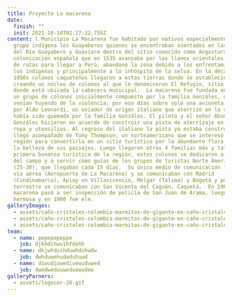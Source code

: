 ```yaml
---
title: Proyecto La macarena
date:
  finish: ""
  init: 2021-10-10T02:27:32.755Z
content: l Municipio La Macarena fue habitado por nativos especialmente del
  grupo indígena los Guayaberos quienes se encontraban asentados en las márgenes
  del Río Guayabero y Guaviare dentro del sitio conocido como Angosturas I. La
  colonización española que en 1535 avanzaba por los llanos orientales en busca
  de rutas para llegar a Perú, abandonó la zona debido a los enfrentamientos con
  los indígenas y principalmente a lo inhóspito de la selva. En la década de los
  1950s colonos caqueteños llegaron a estas tierras donde se establecieron,
  creando un núcleo de colonos al que le denominaron El Refugio, sitio actual
  donde está ubicada la cabecera municipal.  La macarena fue fundada en 1954 por
  un grupo de colonos inicialmente compuesto por la familia Gonzáles, quienes
  venían huyendo de la violencia, por eso días sobre voló una avioneta piloteada
  por Aldo Leonardi, un aviador de origen italiano que aterrizó en la sabana que
  había sido quemada por la familia Gonzáles. El piloto y el señor Abundio
  Gonzáles hicieren en acuerdo de construir una pista de aterrizaje en cambio de
  ropa y utensilios. Al regreso del italiano la pista ya estaba construida y
  llegó acompañado de Tomy Thompson, un norteamericano que se interesó por la
  región para convertirla en un sitio turístico por la abundante flora y fauna y
  la belleza de sus paisajes. Luego llegaron otras 4 familias más y tal vez la
  primera bonanza turística de la región, estos colonos se dedicaron a labores
  del campo y a servir como guías de los grupos de turistas Norte Americanos
  (25-30), que llegaban cada 15 días.  Su único medio de comunicación fue por
  vía aérea (Aeropuerto de La Macarena) y se comunicaban con Madrid
  (Cundinamarca), Apiay en Villavicencio, Melgar (Tolima) y Bogotá y por vía
  terrestre se comunicaban con San Vicente del Caguán, Caquetá.  En 1960 la
  macarena pasó a ser inspección de policía de San Juan de Arama, luego de vista
  hermosa y en 1980 fue ele.
galleryImages:
  - assets/caño-cristales-colombia-marmitas-de-gigante-en-caño-cristales-foto-mario-carvajal.jpg
  - assets/caño-cristales-colombia-marmitas-de-gigante-en-caño-cristales-foto-mario-carvajal.jpg
  - assets/caño-cristales-colombia-marmitas-de-gigante-en-caño-cristales-foto-mario-carvajal.jpg
team:
  - name: pepepepeppe
    job: djkhdchwuihfdehh
  - name: dkjwhduihduwhduhwdw
    job: dwhduwehudwduhuwd
  - name: diwudiowediuewuduwed
    job: dwedweduuweduewudew
galleryParners:
  - assets/logocor-20.gif
---
```

